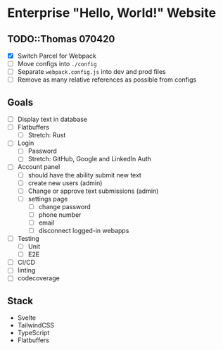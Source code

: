 # Enterprise "Hello, World!" Website

## TODO::Thomas 070420
- [x] Switch Parcel for Webpack
- [ ] Move configs into `./config`
- [ ] Separate `webpack.config.js` into dev and prod files
- [ ] Remove as many relative references as possible from configs

## Goals
- [ ] Display text in database
- [ ] Flatbuffers
	- [ ] Stretch: Rust
- [ ] Login
	- [ ] Password
	- [ ] Stretch: GitHub, Google and LinkedIn Auth
- [ ] Account panel 
	- [ ] should have the ability submit new text
	- [ ] create new users (admin)
	- [ ] Change or approve text submissions (admin)
	- [ ] settings page
		- [ ] change password
		- [ ] phone number
		- [ ] email
		- [ ] disconnect logged-in webapps
- [ ] Testing
	- [ ] Unit
	- [ ] E2E
- [ ] CI/CD
- [ ] linting
- [ ] codecoverage

## Stack
- Svelte
- TailwindCSS
- TypeScript
- Flatbuffers
